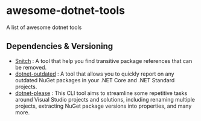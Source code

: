 # awesome-dotnet-tools
A list of awesome dotnet tools

## Dependencies & Versioning
- [Snitch](https://github.com/spectresystems/snitch) : A tool that help you find transitive package references that can be removed. 
- [dotnet-outdated](https://github.com/dotnet-outdated/dotnet-outdated) : A tool that allows you to quickly report on any outdated NuGet packages in your .NET Core and .NET Standard projects.
- [dotnet-please](https://github.com/morganstanley/dotnet-please/blob/main/README.md) : This CLI tool aims to streamline some repetitive tasks around Visual Studio projects and solutions, including renaming multiple projects, extracting NuGet package versions into properties, and many more.
